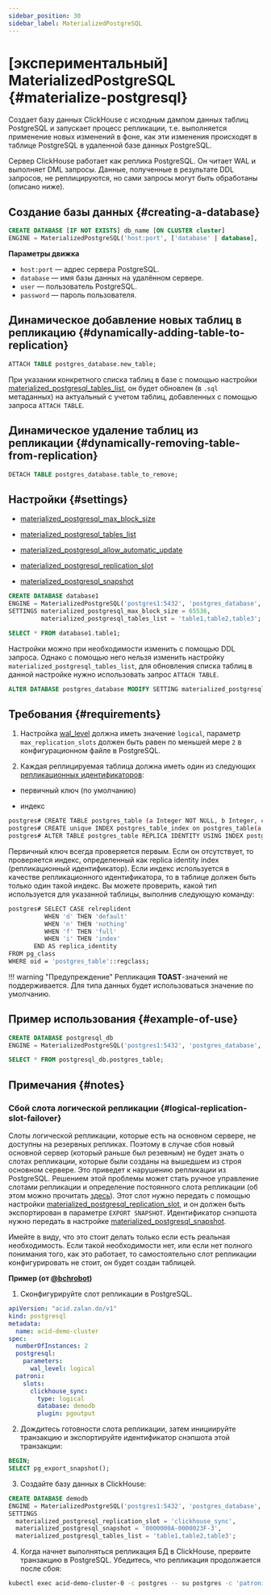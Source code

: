 ```yaml
---
sidebar_position: 30
sidebar_label: MaterializedPostgreSQL
---
```


# [экспериментальный] MaterializedPostgreSQL {#materialize-postgresql}

Создает базу данных ClickHouse с исходным дампом данных таблиц PostgreSQL и запускает процесс репликации, т.е. выполняется применение новых изменений в фоне, как эти изменения происходят в таблице PostgreSQL в удаленной базе данных PostgreSQL.

Сервер ClickHouse работает как реплика PostgreSQL. Он читает WAL и выполняет DML запросы. Данные, полученные в результате DDL запросов, не реплицируются, но сами запросы могут быть обработаны (описано ниже).

## Создание базы данных {#creating-a-database}

``` sql
CREATE DATABASE [IF NOT EXISTS] db_name [ON CLUSTER cluster]
ENGINE = MaterializedPostgreSQL('host:port', ['database' | database], 'user', 'password') [SETTINGS ...]
```

**Параметры движка**

-   `host:port` — адрес сервера PostgreSQL.
-   `database` — имя базы данных на удалённом сервере.
-   `user` — пользователь PostgreSQL.
-   `password` — пароль пользователя.

## Динамическое добавление новых таблиц в репликацию {#dynamically-adding-table-to-replication}

``` sql
ATTACH TABLE postgres_database.new_table;
```

При указании конкретного списка таблиц в базе с помощью настройки [materialized_postgresql_tables_list](../../operations/settings/settings.md#materialized-postgresql-tables-list), он будет обновлен (в `.sql` метаданных) на актуальный с учетом таблиц, добавленных с помощью запроса `ATTACH TABLE`.

## Динамическое удаление таблиц из репликации {#dynamically-removing-table-from-replication}

``` sql
DETACH TABLE postgres_database.table_to_remove;
```

## Настройки {#settings}

-   [materialized_postgresql_max_block_size](../../operations/settings/settings.md#materialized-postgresql-max-block-size)

-   [materialized_postgresql_tables_list](../../operations/settings/settings.md#materialized-postgresql-tables-list)

-   [materialized_postgresql_allow_automatic_update](../../operations/settings/settings.md#materialized-postgresql-allow-automatic-update)

-   [materialized_postgresql_replication_slot](../../operations/settings/settings.md#materialized-postgresql-replication-slot)

-   [materialized_postgresql_snapshot](../../operations/settings/settings.md#materialized-postgresql-snapshot)

``` sql
CREATE DATABASE database1
ENGINE = MaterializedPostgreSQL('postgres1:5432', 'postgres_database', 'postgres_user', 'postgres_password')
SETTINGS materialized_postgresql_max_block_size = 65536,
         materialized_postgresql_tables_list = 'table1,table2,table3';

SELECT * FROM database1.table1;
```

Настройки можно при необходимости изменить с помощью DDL запроса. Однако с помощью него нельзя изменить настройку `materialized_postgresql_tables_list`, для обновления списка таблиц в данной настройке нужно использовать запрос `ATTACH TABLE`.

``` sql
ALTER DATABASE postgres_database MODIFY SETTING materialized_postgresql_max_block_size = <new_size>;
```

## Требования {#requirements}

1. Настройка [wal_level](https://postgrespro.ru/docs/postgrespro/10/runtime-config-wal) должна иметь значение `logical`, параметр `max_replication_slots` должен быть равен по меньшей мере `2` в конфигурационном файле в PostgreSQL.

2. Каждая реплицируемая таблица должна иметь один из следующих [репликационных идентификаторов](https://postgrespro.ru/docs/postgresql/10/sql-altertable#SQL-CREATETABLE-REPLICA-IDENTITY):

-   первичный ключ (по умолчанию)

-   индекс

``` bash
postgres# CREATE TABLE postgres_table (a Integer NOT NULL, b Integer, c Integer NOT NULL, d Integer, e Integer NOT NULL);
postgres# CREATE unique INDEX postgres_table_index on postgres_table(a, c, e);
postgres# ALTER TABLE postgres_table REPLICA IDENTITY USING INDEX postgres_table_index;
```

Первичный ключ всегда проверяется первым. Если он отсутствует, то проверяется индекс, определенный как replica identity index (репликационный идентификатор).
Если индекс используется в качестве репликационного идентификатора, то в таблице должен быть только один такой индекс.
Вы можете проверить, какой тип используется для указанной таблицы, выполнив следующую команду:

``` bash
postgres# SELECT CASE relreplident
          WHEN 'd' THEN 'default'
          WHEN 'n' THEN 'nothing'
          WHEN 'f' THEN 'full'
          WHEN 'i' THEN 'index'
       END AS replica_identity
FROM pg_class
WHERE oid = 'postgres_table'::regclass;
```

!!! warning "Предупреждение"
    Репликация **TOAST**-значений не поддерживается. Для типа данных будет использоваться значение по умолчанию.
	
## Пример использования {#example-of-use}

``` sql
CREATE DATABASE postgresql_db
ENGINE = MaterializedPostgreSQL('postgres1:5432', 'postgres_database', 'postgres_user', 'postgres_password');

SELECT * FROM postgresql_db.postgres_table;
```
## Примечания {#notes}

### Сбой слота логической репликации {#logical-replication-slot-failover}

Слоты логической репликации, которые есть на основном сервере, не доступны на резервных репликах.
Поэтому в случае сбоя новый основной сервер (который раньше был резевным) не будет знать о слотах репликации, которые были созданы на вышедшем из строя основном сервере. Это приведет к нарушению репликации из PostgreSQL.
Решением этой проблемы может стать ручное управление слотами репликации и определение постоянного слота репликации (об этом можно прочитать [здесь](https://patroni.readthedocs.io/en/latest/SETTINGS.html)). Этот слот нужно передать с помощью настройки [materialized_postgresql_replication_slot](../../operations/settings/settings.md#materialized-postgresql-replication-slot), и он должен быть экспортирован в параметре `EXPORT SNAPSHOT`. Идентификатор снэпшота нужно передать в настройке [materialized_postgresql_snapshot](../../operations/settings/settings.md#materialized-postgresql-snapshot).

Имейте в виду, что это стоит делать только если есть реальная необходимость. Если такой необходимости нет, или если нет полного понимания того, как это работает, то самостоятельно слот репликации конфигурировать не стоит, он будет создан таблицей.

**Пример (от [@bchrobot](https://github.com/bchrobot))** 

1. Сконфигурируйте слот репликации в PostgreSQL.

```yaml
apiVersion: "acid.zalan.do/v1"
kind: postgresql
metadata:
  name: acid-demo-cluster
spec:
  numberOfInstances: 2
  postgresql:
    parameters:
      wal_level: logical
  patroni:
    slots:
      clickhouse_sync:
        type: logical
        database: demodb
        plugin: pgoutput
```

2. Дождитесь готовности слота репликации, затем инициируйте транзакцию и экспортируйте идентификатор снэпшота этой транзакции:

```sql
BEGIN;
SELECT pg_export_snapshot();
```

3. Создайте базу данных в ClickHouse:

```sql
CREATE DATABASE demodb
ENGINE = MaterializedPostgreSQL('postgres1:5432', 'postgres_database', 'postgres_user', 'postgres_password')
SETTINGS
  materialized_postgresql_replication_slot = 'clickhouse_sync',
  materialized_postgresql_snapshot = '0000000A-0000023F-3',
  materialized_postgresql_tables_list = 'table1,table2,table3';
```

4. Когда начнет выполняться репликация БД в ClickHouse, прервите транзакцию в PostgreSQL. Убедитесь, что репликация продолжается после сбоя:

```bash
kubectl exec acid-demo-cluster-0 -c postgres -- su postgres -c 'patronictl failover --candidate acid-demo-cluster-1 --force'
```
